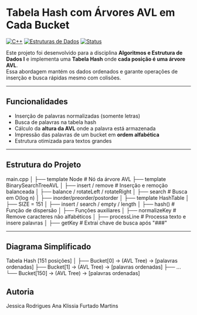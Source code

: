 # Tabela Hash com Árvores AVL em Cada Bucket

[![C++](https://img.shields.io/badge/C%2B%2B-11-blue.svg)](https://isocpp.org/)
[![Estruturas de Dados](https://img.shields.io/badge/Estruturas%20de%20Dados-AVL%20Tree-green)](#)
[![Status](https://img.shields.io/badge/Status-Concluído-success)](#)

Este projeto foi desenvolvido para a disciplina **Algoritmos e Estrutura de Dados I**  e implementa uma **Tabela Hash** onde **cada posição é uma árvore AVL**.  
Essa abordagem mantém os dados ordenados e garante operações de inserção e busca rápidas mesmo com colisões.

---

## Funcionalidades

- Inserção de palavras normalizadas (somente letras)  
- Busca de palavras na tabela hash  
- Cálculo da **altura da AVL** onde a palavra está armazenada  
- Impressão das palavras de um bucket em **ordem alfabética**  
- Estrutura otimizada para textos grandes  

---

## Estrutura do Projeto

main.cpp
│
├── template<class T> Node # Nó da árvore AVL
├── template<class T> BinarySearchTreeAVL
│ ├── insert / remove # Inserção e remoção balanceada
│ ├── balance / rotateLeft / rotateRight
│ ├── search # Busca em O(log n)
│ ├── inorder/preorder/postorder
│
├── template<class T> HashTable
│ ├── SIZE = 151
│ ├── insert / search / empty / length
│ ├── hash() # Função de dispersão
│
├── Funções auxiliares
│ ├── normalizeKey # Remove caracteres não alfabéticos
│ ├── processLine # Processa texto e insere palavras
│ ├── getKey # Extrai chave de busca após "###"

---

## Diagrama Simplificado

Tabela Hash [151 posições]
        │
        ├── Bucket[0] → (AVL Tree) → [palavras ordenadas]
        ├── Bucket[1] → (AVL Tree) → [palavras ordenadas]
        ├── ...
        └── Bucket[150] → (AVL Tree) → [palavras ordenadas]
        
## Autoria

Jessica Rodrigues
Ana Klissia Furtado Martins

